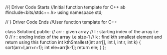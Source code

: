 //{ Driver Code Starts
//Initial function template for C++
ab
#include<bits/stdc++.h>
using namespace std;

// } Driver Code Ends
//User function template for C++

class Solution{
    public:
    // arr : given array
    // l : starting index of the array i.e 0
    // r : ending index of the array i.e size-1
    // k : find kth smallest element and return using this function
    int kthSmallest(int arr[], int l, int r, int k) {
        sort(arr+l,arr+r+1);
        int ele=arr[k-1];
        return ele;
    }
};


